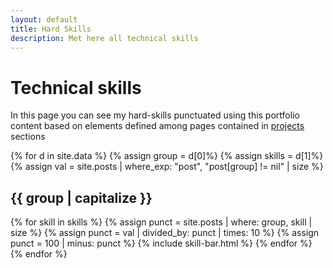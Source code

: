 ```yaml
---
layout: default
title: Hard Skills
description: Met here all technical skills
---
```

# Technical skills
In this page you can see my hard-skills punctuated using this portfolio content based on elements defined among pages contained in [projects](/projects) sections

{% for d in site.data %}
{% assign group = d[0]%}
{% assign skills = d[1]%}
{% assign val = site.posts | where_exp: "post", "post[group] != nil" | size %}

## {{ group | capitalize }}
{% for skill in skills %}
{% assign punct = site.posts | where: group, skill | size %}
{% assign punct = val | divided_by: punct | times: 10 %}
{% assign punct = 100 | minus: punct %}
{% include skill-bar.html %}
{% endfor %}
{% endfor %}
